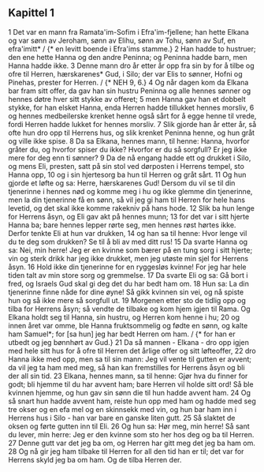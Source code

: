 ## Kapittel 1

1 Det var en mann fra Ramata'im-Sofim i Efra'im-fjellene; han hette Elkana og var sønn av Jeroham, sønn av Elihu, sønn av Tohu, sønn av Suf, en efra'imitt* / {* en levitt boende i Efra'ims stamme.}
2 Han hadde to hustruer; den ene hette Hanna og den andre Peninna; og Peninna hadde barn, men Hanna hadde ikke.
3 Denne mann dro år etter år opp fra sin by for å tilbe og ofre til Herren, hærskarenes* Gud, i Silo; der var Elis to sønner, Hofni og Pinehas, prester for Herren. / {* NEH 9, 6.}
4 Og når dagen kom da Elkana bar fram sitt offer, da gav han sin hustru Peninna og alle hennes sønner og hennes døtre hver sitt stykke av offeret;
5 men Hanna gav han et dobbelt stykke, for han elsket Hanna, enda Herren hadde tillukket hennes morsliv,
6 og hennes medbeilerske krenket henne også sårt for å egge henne til vrede, fordi Herren hadde lukket for hennes morsliv.
7 Slik gjorde han år etter år, så ofte hun dro opp til Herrens hus, og slik krenket Peninna henne, og hun gråt og ville ikke spise.
8 Da sa Elkana, hennes mann, til henne: Hanna, hvorfor gråter du, og hvorfor spiser du ikke? Hvorfor er du så sorgfull? Er jeg ikke mere for deg enn ti sønner?
9 Da de nå engang hadde ett og drukket i Silo, og mens Eli, presten, satt på sin stol ved dørposten i Herrens tempel, sto Hanna opp,
10 og i sin hjertesorg ba hun til Herren og gråt sårt.
11 Og hun gjorde et løfte og sa: Herre, hærskarenes Gud! Dersom du vil se til din tjenerinne i hennes nød og komme meg i hu og ikke glemme din tjenerinne, men la din tjenerinne få en sønn, så vil jeg gi ham til Herren for hele hans levetid, og det skal ikke komme rakekniv på hans hode.
12 Slik ba hun lenge for Herrens åsyn, og Eli gav akt på hennes munn;
13 for det var i sitt hjerte Hanna ba; bare hennes lepper rørte seg, men hennes røst hørtes ikke. Derfor tenkte Eli at hun var drukken,
14 og han sa til henne: Hvor lenge vil du te deg som drukken? Se til å bli av med ditt rus!
15 Da svarte Hanna og sa: Nei, min herre! Jeg er en kvinne som bærer på en tung sorg i sitt hjerte; vin og sterk drikk har jeg ikke drukket, men jeg utøste min sjel for Herrens åsyn.
16 Hold ikke din tjenerinne for en ryggesløs kvinne! For jeg har hele tiden talt av min store sorg og gremmelse.
17 Da svarte Eli og sa: Gå bort i fred, og Israels Gud skal gi deg det du har bedt ham om.
18 Hun sa: La din tjenerinne finne nåde for dine øyne! Så gikk kvinnen sin vei, og nå spiste hun og så ikke mere så sorgfull ut.
19 Morgenen etter sto de tidlig opp og tilba for Herrens åsyn; så vendte de tilbake og kom hjem igjen til Rama. Og Elkana holdt seg til Hanna, sin hustru, og Herren kom henne i hu;
20 og innen året var omme, ble Hanna fruktsommelig og fødte en sønn, og kalte ham Samuel*; for [sa hun] jeg har bedt Herren om ham. / {* for han er utbedt og jeg bønnhørt av Gud.}
21 Da så mannen - Elkana - dro opp igjen med hele sitt hus for å ofre til Herren det årlige offer og sitt løfteoffer,
22 dro Hanna ikke med opp, men sa til sin mann: Jeg vil vente til gutten er avvent; da vil jeg ta ham med meg, så han kan fremstilles for Herrens åsyn og bli der all sin tid.
23 Elkana, hennes mann, sa til henne: Gjør hva du finner for godt; bli hjemme til du har avvent ham; bare Herren vil holde sitt ord! Så ble kvinnen hjemme, og hun gav sin sønn die til hun hadde avvent ham.
24 Og så snart hun hadde avvent ham, reiste hun opp med ham og hadde med seg tre okser og en efa mel og en skinnsekk med vin, og hun bar ham inn i Herrens hus i Silo - han var bare en ganske liten gutt.
25 Så slaktet de oksen og førte gutten inn til Eli.
26 Og hun sa: Hør meg, min herre! Så sant du lever, min herre: Jeg er den kvinne som sto her hos deg og ba til Herren.
27 Denne gutt var det jeg ba om, og Herren har gitt meg det jeg ba ham om.
28 Og nå gir jeg ham tilbake til Herren for all den tid han er til; det var for Herrens skyld jeg ba om ham. Og de tilba Herren der.

